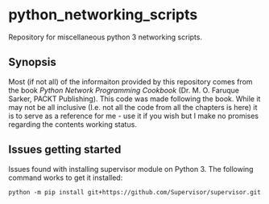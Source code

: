 # python_networking_scripts
Repository for miscellaneous python 3 networking scripts.

## Synopsis
Most (if not all) of the informaiton provided by this repository comes from the book _Python Network Programming Cookbook_ (Dr. M. O. Faruque Sarker, PACKT Publishing).  This code was made following the book.  While it may not be all inclusive (I.e. not all the code from all the chapters is here) it is to serve as a reference for me - use it if you wish but I make no promises regarding the contents working status.

## Issues getting started
Issues found with installing supervisor module on Python 3.  The following command works to get it installed:

```python -m pip install git+https://github.com/Supervisor/supervisor.git```
